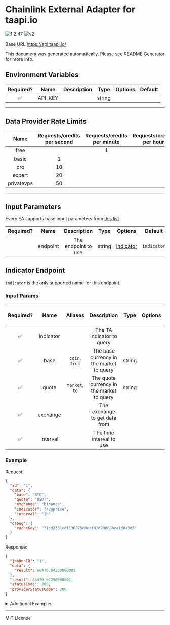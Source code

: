 # Chainlink External Adapter for taapi.io

![1.2.47](https://img.shields.io/github/package-json/v/smartcontractkit/external-adapters-js?filename=packages/sources/taapi/package.json) ![v2](https://img.shields.io/badge/framework%20version-v2-blueviolet)

Base URL https://api.taapi.io/

This document was generated automatically. Please see [README Generator](../../scripts#readme-generator) for more info.

## Environment Variables

| Required? |  Name   | Description |  Type  | Options | Default |
| :-------: | :-----: | :---------: | :----: | :-----: | :-----: |
|    ✅     | API_KEY |             | string |         |         |

---

## Data Provider Rate Limits

|    Name    | Requests/credits per second | Requests/credits per minute | Requests/credits per hour | Note |
| :--------: | :-------------------------: | :-------------------------: | :-----------------------: | :--: |
|    free    |                             |              1              |                           |      |
|   basic    |              1              |                             |                           |      |
|    pro     |             10              |                             |                           |      |
|   expert   |             20              |                             |                           |      |
| privatevps |             50              |                             |                           |      |

---

## Input Parameters

Every EA supports base input parameters from [this list](../../core/bootstrap#base-input-parameters)

| Required? |   Name   |     Description     |  Type  |             Options              |   Default   |
| :-------: | :------: | :-----------------: | :----: | :------------------------------: | :---------: |
|           | endpoint | The endpoint to use | string | [indicator](#indicator-endpoint) | `indicator` |

## Indicator Endpoint

`indicator` is the only supported name for this endpoint.

### Input Params

| Required? |   Name    |    Aliases     |                Description                |  Type  | Options | Default | Depends On | Not Valid With |
| :-------: | :-------: | :------------: | :---------------------------------------: | :----: | :-----: | :-----: | :--------: | :------------: |
|    ✅     | indicator |                |         The TA indicator to query         |        |         |         |            |                |
|    ✅     |   base    | `coin`, `from` | The base currency in the market to query  | string |         |         |            |                |
|    ✅     |   quote   | `market`, `to` | The quote currency in the market to query | string |         |         |            |                |
|    ✅     | exchange  |                |       The exchange to get data from       |        |         |         |            |                |
|    ✅     | interval  |                |         The time interval to use          |        |         |         |            |                |

### Example

Request:

```json
{
  "id": "1",
  "data": {
    "base": "BTC",
    "quote": "USDT",
    "exchange": "binance",
    "indicator": "avgprice",
    "interval": "1h"
  },
  "debug": {
    "cacheKey": "71cd2331edf138075e0eaf02d900d8bea1d8a3d6"
  }
}
```

Response:

```json
{
  "jobRunID": "1",
  "data": {
    "result": 66470.04250000001
  },
  "result": 66470.04250000001,
  "statusCode": 200,
  "providerStatusCode": 200
}
```

<details>
<summary>Additional Examples</summary>

Request:

```json
{
  "id": "1",
  "data": {
    "base": "BTC",
    "quote": "USDT",
    "exchange": "binance",
    "indicator": "cci",
    "interval": "1h"
  },
  "debug": {
    "cacheKey": "49fc570d9836f96bec30bd81db27e131181cf97e"
  }
}
```

Response:

```json
{
  "jobRunID": "1",
  "data": {
    "result": -109.20727257685407
  },
  "result": -109.20727257685407,
  "statusCode": 200,
  "providerStatusCode": 200
}
```

</details>

---

MIT License
